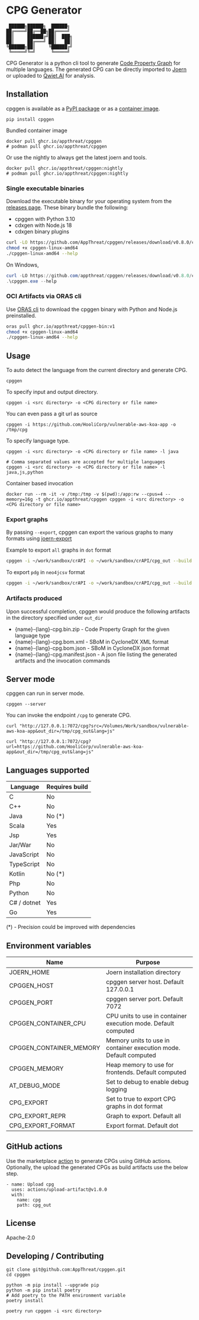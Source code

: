 # CPG Generator

```
 ██████╗██████╗  ██████╗
██╔════╝██╔══██╗██╔════╝
██║     ██████╔╝██║  ███╗
██║     ██╔═══╝ ██║   ██║
╚██████╗██║     ╚██████╔╝
 ╚═════╝╚═╝      ╚═════╝
```

CPG Generator is a python cli tool to generate [Code Property Graph](https://cpg.joern.io) for multiple languages. The generated CPG can be directly imported to [Joern](https://joern.io) or uploaded to [Qwiet.AI](https://docs.shiftleft.io/home) for analysis.

## Installation

cpggen is available as a [PyPI package](https://pypi.org/project/cpggen/) or as a [container image](https://github.com/AppThreat/cpggen/pkgs/container/cpggen).

```
pip install cpggen
```

Bundled container image

```
docker pull ghcr.io/appthreat/cpggen
# podman pull ghcr.io/appthreat/cpggen
```

Or use the nightly to always get the latest joern and tools.

```
docker pull ghcr.io/appthreat/cpggen:nightly
# podman pull ghcr.io/appthreat/cpggen:nightly
```

### Single executable binaries

Download the executable binary for your operating system from the [releases page](https://github.com/appthreat/cpggen/releases). These binary bundle the following:

- cpggen with Python 3.10
- cdxgen with Node.js 18
- cdxgen binary plugins

```bash
curl -LO https://github.com/AppThreat/cpggen/releases/download/v0.8.0/cpggen-linux-amd64
chmod +x cpggen-linux-amd64
./cpggen-linux-amd64 --help
```

On Windows,

```powershell
curl -LO https://github.com/appthreat/cpggen/releases/download/v0.8.0/cpggen.exe
.\cpggen.exe --help
```

### OCI Artifacts via ORAS cli

Use [ORAS cli](https://oras.land/cli/) to download the cpggen binary with Python and Node.js preinstalled.

```bash
oras pull ghcr.io/appthreat/cpggen-bin:v1
chmod +x cpggen-linux-amd64
./cpggen-linux-amd64 --help
```

## Usage

To auto detect the language from the current directory and generate CPG.

```
cpggen
```

To specify input and output directory.

```
cpggen -i <src directory> -o <CPG directory or file name>
```

You can even pass a git url as source

```
cpggen -i https://github.com/HooliCorp/vulnerable-aws-koa-app -o /tmp/cpg
```

To specify language type.

```
cpggen -i <src directory> -o <CPG directory or file name> -l java

# Comma separated values are accepted for multiple languages
cpggen -i <src directory> -o <CPG directory or file name> -l java,js,python
```

Container based invocation

```
docker run --rm -it -v /tmp:/tmp -v $(pwd):/app:rw --cpus=4 --memory=16g -t ghcr.io/appthreat/cpggen cpggen -i <src directory> -o <CPG directory or file name>
```

### Export graphs

By passing `--export`, cpggen can export the various graphs to many formats using [joern-export](https://docs.joern.io/exporting/)

Example to export `all` graphs in `dot` format

```bash
cpggen -i ~/work/sandbox/crAPI -o ~/work/sandbox/crAPI/cpg_out --build --export --export-out-dir ~/work/sandbox/crAPI/export_out
```

To export `pdg` in `neo4jcsv` format

```bash
cpggen -i ~/work/sandbox/crAPI -o ~/work/sandbox/crAPI/cpg_out --build --export --export-out-dir ~/work/sandbox/crAPI/export_out --export-repr pdg --export-format neo4jcsv
```

### Artifacts produced

Upon successful completion, cpggen would produce the following artifacts in the directory specified under `out_dir`

- {name}-{lang}-cpg.bin.zip - Code Property Graph for the given language type
- {name}-{lang}-cpg.bom.xml - SBoM in CycloneDX XML format
- {name}-{lang}-cpg.bom.json - SBoM in CycloneDX json format
- {name}-{lang}-cpg.manifest.json - A json file listing the generated artifacts and the invocation commands

## Server mode

cpggen can run in server mode.

```
cpggen --server
```

You can invoke the endpoint `/cpg` to generate CPG.

```
curl "http://127.0.0.1:7072/cpg?src=/Volumes/Work/sandbox/vulnerable-aws-koa-app&out_dir=/tmp/cpg_out&lang=js"
```

```
curl "http://127.0.0.1:7072/cpg?url=https://github.com/HooliCorp/vulnerable-aws-koa-app&out_dir=/tmp/cpg_out&lang=js"
```

## Languages supported

| Language    | Requires build |
| ----------- | -------------- |
| C           | No             |
| C++         | No             |
| Java        | No (\*)        |
| Scala       | Yes            |
| Jsp         | Yes            |
| Jar/War     | No             |
| JavaScript  | No             |
| TypeScript  | No             |
| Kotlin      | No (\*)        |
| Php         | No             |
| Python      | No             |
| C# / dotnet | Yes            |
| Go          | Yes            |

(\*) - Precision could be improved with dependencies

## Environment variables

| Name                    | Purpose                                                           |
| ----------------------- | ----------------------------------------------------------------- |
| JOERN_HOME              | Joern installation directory                                      |
| CPGGEN_HOST             | cpggen server host. Default 127.0.0.1                             |
| CPGGEN_PORT             | cpggen server port. Default 7072                                  |
| CPGGEN_CONTAINER_CPU    | CPU units to use in container execution mode. Default computed    |
| CPGGEN_CONTAINER_MEMORY | Memory units to use in container execution mode. Default computed |
| CPGGEN_MEMORY           | Heap memory to use for frontends. Default computed                |
| AT_DEBUG_MODE           | Set to debug to enable debug logging                              |
| CPG_EXPORT              | Set to true to export CPG graphs in dot format                    |
| CPG_EXPORT_REPR         | Graph to export. Default all                                      |
| CPG_EXPORT_FORMAT       | Export format. Default dot                                        |

## GitHub actions

Use the marketplace [action](https://github.com/marketplace/actions/cpggen) to generate CPGs using GitHub actions. Optionally, the upload the generated CPGs as build artifacts use the below step.

```
- name: Upload cpg
  uses: actions/upload-artifact@v1.0.0
  with:
    name: cpg
    path: cpg_out
```

## License

Apache-2.0

## Developing / Contributing

```
git clone git@github.com:AppThreat/cpggen.git
cd cpggen

python -m pip install --upgrade pip
python -m pip install poetry
# Add poetry to the PATH environment variable
poetry install

poetry run cpggen -i <src directory>
```
